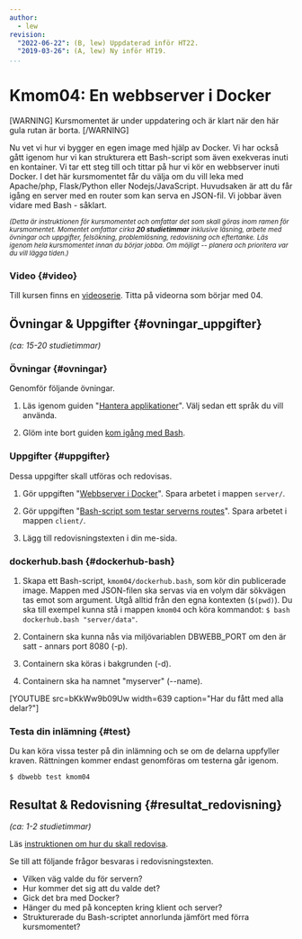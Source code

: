 ```yaml
---
author:
  - lew
revision:
  "2022-06-22": (B, lew) Uppdaterad inför HT22.
  "2019-03-26": (A, lew) Ny inför HT19.
...
```


# Kmom04: En webbserver i Docker

[WARNING]
Kursmomentet är under uppdatering och är klart när den här gula rutan är borta.
[/WARNING]

Nu vet vi hur vi bygger en egen image med hjälp av Docker. Vi har också gått igenom hur vi kan strukturera ett Bash-script som även exekveras inuti en kontainer. Vi tar ett steg till och tittar på hur vi kör en webbserver inuti Docker. I det här kursmomentet får du välja om du vill leka med Apache/php, Flask/Python eller Nodejs/JavaScript. Huvudsaken är att du får igång en server med en router som kan serva en JSON-fil. Vi jobbar även vidare med Bash - såklart.

<!--stop-->

<small><i>(Detta är instruktionen för kursmomentet och omfattar det som skall göras inom ramen för kursmomentet. Momentet omfattar cirka **20 studietimmar** inklusive läsning, arbete med övningar och uppgifter, felsökning, problemlösning, redovisning och eftertanke. Läs igenom hela kursmomentet innan du börjar jobba. Om möjligt -- planera och prioritera var du vill lägga tiden.)</i></small>


### Video {#video}

Till kursen finns en [videoserie](https://www.youtube.com/playlist?list=PLKtP9l5q3ce_XueavhyZ_udFDLVFaoVo5). Titta på videorna som börjar med 04.

## Övningar & Uppgifter {#ovningar_uppgifter}

_(ca: 15-20 studietimmar)_

### Övningar {#ovningar}

Genomför följande övningar.

1. Läs igenom guiden "[Hantera applikationer](guide/docker/hantera-applikationer)". Välj sedan ett språk du vill använda.

1. Glöm inte bort guiden [kom igång med Bash](guide/kom-igang-med-bash).

### Uppgifter {#uppgifter}

Dessa uppgifter skall utföras och redovisas.

1. Gör uppgiften "[Webbserver i Docker](uppgift/webbserver-i-docker)". Spara arbetet i mappen `server/`.

1. Gör uppgiften "[Bash-script som testar serverns routes](uppgift/bash-script-testa-routes)". Spara arbetet i mappen `client/`.

1. Lägg till redovisningstexten i din me-sida.

### dockerhub.bash {#dockerhub-bash}

1. Skapa ett Bash-script, `kmom04/dockerhub.bash`, som kör din publicerade image. Mappen med JSON-filen ska servas via en volym där sökvägen tas emot som argument. Utgå alltid från den egna kontexten (`$(pwd)`). Du ska till exempel kunna stå i mappen `kmom04` och köra kommandot: `$ bash dockerhub.bash "server/data"`.

1. Containern ska kunna nås via miljövariablen DBWEBB_PORT om den är satt - annars port 8080 (-p).

1. Containern ska köras i bakgrunden (-d).

1. Containern ska ha namnet "myserver" (--name).

[YOUTUBE src=bKkWw9b09Uw width=639 caption="Har du fått med alla delar?"]

### Testa din inlämning {#test}

Du kan köra vissa tester på din inlämning och se om de delarna uppfyller kraven. Rättningen kommer endast genomföras om testerna går igenom.

```console
$ dbwebb test kmom04
```

## Resultat & Redovisning {#resultat_redovisning}

_(ca: 1-2 studietimmar)_

Läs [instruktionen om hur du skall redovisa](./../redovisa).

Se till att följande frågor besvaras i redovisningstexten.

- Vilken väg valde du för servern?
- Hur kommer det sig att du valde det?
- Gick det bra med Docker?
- Hänger du med på koncepten kring klient och server?
- Strukturerade du Bash-scriptet annorlunda jämfört med förra kursmomentet?
